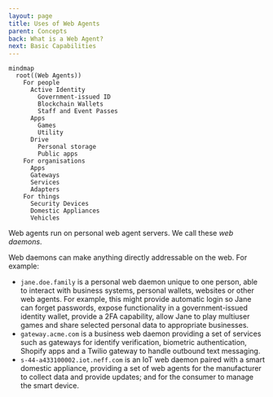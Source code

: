 ```yaml
---
layout: page
title: Uses of Web Agents
parent: Concepts
back: What is a Web Agent?
next: Basic Capabilities
---
```

```mermaid
mindmap
  root((Web Agents))
    For people
      Active Identity
        Government-issued ID
        Blockchain Wallets
        Staff and Event Passes
      Apps
        Games
        Utility
      Drive
        Personal storage
        Public apps
    For organisations
      Apps
      Gateways
      Services
      Adapters
    For things
      Security Devices
      Domestic Appliances
      Vehicles
```

Web agents run on personal web agent servers. We call these _web daemons_.

Web daemons can make anything directly addressable on the web. For example:

  - `jane.doe.family` is a personal web daemon unique to one person, able to interact with business systems, personal wallets, websites or other web agents. For
    example, this might provide automatic login so Jane can forget passwords, expose functionality in a government-issued identity wallet, provide a 2FA capability,
    allow Jane to play multiuser games and share selected personal data to appropriate businesses.
  - `gateway.acme.com` is a business web daemon providing a set of services such as gateways for identify verification,
    biometric authentication, Shopify apps and a Twilio gateway to handle outbound text messaging.
  - `s-44-a433100002.iot.neff.com` is an IoT web daemon paired with a smart domestic appliance, providing
    a set of web agents for the manufacturer to collect data and provide updates; and for the consumer to manage the smart device.
